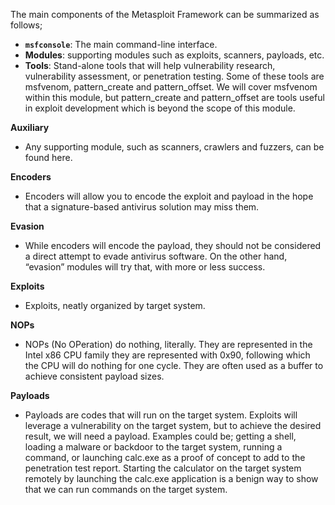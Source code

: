 The main components of the Metasploit Framework can be summarized as follows;

- **`msfconsole`**: The main command-line interface.
- **Modules**: supporting modules such as exploits, scanners, payloads, etc.
- **Tools**: Stand-alone tools that will help vulnerability research, vulnerability assessment, or penetration testing. Some of these tools are msfvenom, pattern_create and pattern_offset. We will cover msfvenom within this module, but pattern_create and pattern_offset are tools useful in exploit development which is beyond the scope of this module.



**Auxiliary**
- Any supporting module, such as scanners, crawlers and fuzzers, can be found here.


**Encoders**
- Encoders will allow you to encode the exploit and payload in the hope that a signature-based antivirus solution may miss them.


**Evasion**
- While encoders will encode the payload, they should not be considered a direct attempt to evade antivirus software. On the other hand, “evasion” modules will try that, with more or less success.


**Exploits**
- Exploits, neatly organized by target system.


**NOPs**
- NOPs (No OPeration) do nothing, literally. They are represented in the Intel x86 CPU family they are represented with 0x90, following which the CPU will do nothing for one cycle. They are often used as a buffer to achieve consistent payload sizes.


**Payloads**
- Payloads are codes that will run on the target system. Exploits will leverage a vulnerability on the target system, but to achieve the desired result, we will need a payload. Examples could be; getting a shell, loading a malware or backdoor to the target system, running a command, or launching calc.exe as a proof of concept to add to the penetration test report. Starting the calculator on the target system remotely by launching the calc.exe application is a benign way to show that we can run commands on the target system.